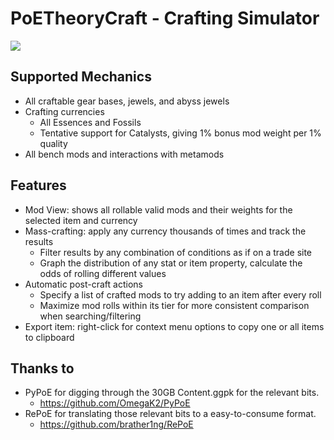 # PoETheoryCraft - Crafting Simulator

![](https://i.imgur.com/No4mEra.png)

## Supported Mechanics

* All craftable gear bases, jewels, and abyss jewels
* Crafting currencies
  * All Essences and Fossils
  * Tentative support for Catalysts, giving 1% bonus mod weight per 1% quality
* All bench mods and interactions with metamods

## Features

* Mod View: shows all rollable valid mods and their weights for the selected item and currency
* Mass-crafting: apply any currency thousands of times and track the results
  * Filter results by any combination of conditions as if on a trade site
  * Graph the distribution of any stat or item property, calculate the odds of rolling different values
* Automatic post-craft actions
  * Specify a list of crafted mods to try adding to an item after every roll
  * Maximize mod rolls within its tier for more consistent comparison when searching/filtering
* Export item: right-click for context menu options to copy one or all items to clipboard

## Thanks to

* PyPoE for digging through the 30GB Content.ggpk for the relevant bits.
  * https://github.com/OmegaK2/PyPoE
* RePoE for translating those relevant bits to a easy-to-consume format.
  * https://github.com/brather1ng/RePoE
